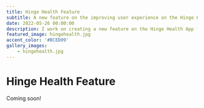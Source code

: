 ```yaml
---
title: Hinge Health Feature
subtitle: A new feature on the improving user experience on the Hinge Health App
date: 2022-05-26 00:00:00
description: I work on creating a new feature on the Hinge Health App focused on improving user experience.
featured_image: hingehealth.jpg
accent_color: '#BCED09'
gallery_images:
    - hingehealth.jpg
---
```

# Hinge Health Feature

Coming soon!
